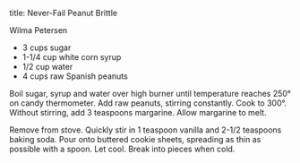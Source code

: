 title: Never-Fail Peanut Brittle

Wilma Petersen

* 3 cups sugar
* 1-1/4 cup white corn syrup
* 1/2 cup water
* 4 cups raw Spanish peanuts

Boil sugar, syrup and water over high burner until temperature reaches 250° on candy thermometer.  Add raw peanuts, stirring constantly.  Cook to 300°.  Without stirring, add 3 teaspoons margarine.  Allow margarine to melt.

Remove from stove.  Quickly stir in 1 teaspoon vanilla and 2-1/2 teaspoons baking soda.  Pour onto buttered cookie sheets, spreading as thin as possible with a spoon.  Let cool.  Break into pieces when cold. 
